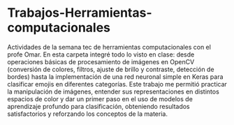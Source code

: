 # Trabajos-Herramientas-computacionales
Actividades de la semana tec de herramientas computacionales con el profe Omar.
En esta carpeta integré todo lo visto en clase: desde operaciones básicas de procesamiento de imágenes en OpenCV (conversión de colores, filtros, ajuste de brillo y contraste, detección de bordes) hasta la implementación de una red neuronal simple en Keras para clasificar emojis en diferentes categorías. Este trabajo me permitió practicar la manipulación de imágenes, entender sus representaciones en distintos espacios de color y dar un primer paso en el uso de modelos de aprendizaje profundo para clasificación, obteniendo resultados satisfactorios y reforzando los conceptos de la materia.
